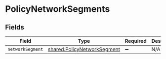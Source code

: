 # PolicyNetworkSegments


## Fields

| Field                                                                      | Type                                                                       | Required                                                                   | Description                                                                |
| -------------------------------------------------------------------------- | -------------------------------------------------------------------------- | -------------------------------------------------------------------------- | -------------------------------------------------------------------------- |
| `networkSegment`                                                           | [shared.PolicyNetworkSegment](../../models/shared/policynetworksegment.md) | :heavy_minus_sign:                                                         | N/A                                                                        |